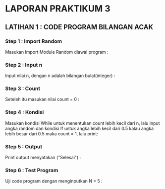 # LAPORAN PRAKTIKUM 3

## LATIHAN 1 : CODE PROGRAM BILANGAN ACAK

### Step 1 : Import Random
Masukan Import Module Random diawal program :


### Step 2 : Input n
Input nilai n, dengan n adalah bilangan bulat(integer) :


### Step 3 : Count
Seteleh itu masukan nilai count = 0 :


### Step 4 : Kondisi
Masukan kondisi While untuk menentukan count lebih kecil dari n, lalu input angka random dan kondisi If untuk angka lebih kecil dari 0.5 kalau angka lebih besar dari 0.5 maka count = 1, lalu print:



### Step 5 : Output
Print output menyatakan ("Selesai") :


### Step 6 : Test Program
Uji code program dengan menginputkan N = 5 :

